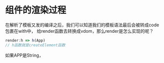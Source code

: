 # 组件的渲染过程
在解析了模板又发的编译之后，我们可以知道我们的模板语法最后会被转成code包裹在with中，
给render函数去转换成vdom，那么render是怎么实现的呢？
```js
render:h => h(App)
// h函数就是createElement函数
```
如果APP是String，